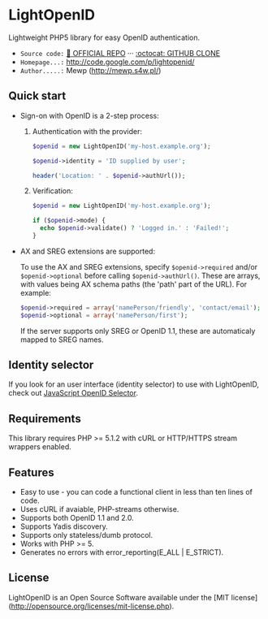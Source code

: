 # LightOpenID

Lightweight PHP5 library for easy OpenID authentication.

* `Source code:` [:link: OFFICIAL REPO](http://gitorious.org/lightopenid)
                 &middot;&middot;&middot;
                 [:octocat: GITHUB CLONE](https://github.com/iignatov/LightOpenID)
* `Homepage...:` http://code.google.com/p/lightopenid/
* `Author.....:` Mewp (http://mewp.s4w.pl/)


## Quick start

* Sign-on with OpenID is a 2-step process:
  
  1. Authentication with the provider:

     ```php
     $openid = new LightOpenID('my-host.example.org');
     
     $openid->identity = 'ID supplied by user';
     
     header('Location: ' . $openid->authUrl());
     ```
  2. Verification:

     ```php
     $openid = new LightOpenID('my-host.example.org');
     
     if ($openid->mode) {
       echo $openid->validate() ? 'Logged in.' : 'Failed!';
     }
     ```

* AX and SREG extensions are supported:
  
  To use the AX and SREG extensions, specify `$openid->required` and/or `$openid->optional` 
  before calling `$openid->authUrl()`. These are arrays, with values being AX schema paths 
  (the 'path' part of the URL). For example:

  ```php
  $openid->required = array('namePerson/friendly', 'contact/email');
  $openid->optional = array('namePerson/first');
  ```

  If the server supports only SREG or OpenID 1.1, these are automaticaly mapped to SREG names.


## Identity selector

If you look for an user interface (identity selector) to use with LightOpenID,
check out [JavaScript OpenID Selector](http://code.google.com/p/openid-selector/).


## Requirements

This library requires PHP >= 5.1.2 with cURL or HTTP/HTTPS stream wrappers enabled.


## Features

* Easy to use - you can code a functional client in less than ten lines of code.
* Uses cURL if avaiable, PHP-streams otherwise.
* Supports both OpenID 1.1 and 2.0.
* Supports Yadis discovery.
* Supports only stateless/dumb protocol.
* Works with PHP >= 5.
* Generates no errors with error_reporting(E_ALL | E_STRICT).


## License

LightOpenID is an Open Source Software available under the [MIT license]
(http://opensource.org/licenses/mit-license.php).
